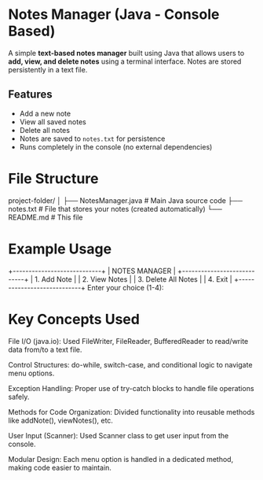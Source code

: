 # Notes Manager (Java - Console Based)

A simple **text-based notes manager** built using Java that allows users to **add, view, and delete notes** using a terminal interface. Notes are stored persistently in a text file.
##  Features

-  Add a new note
-  View all saved notes
-  Delete all notes
-  Notes are saved to `notes.txt` for persistence
-  Runs completely in the console (no external dependencies)
# File Structure

project-folder/
│
├── NotesManager.java       # Main Java source code
├── notes.txt               # File that stores your notes (created automatically)
└── README.md               # This file
#  Example Usage

+----------------------------+
|       NOTES MANAGER       |
+----------------------------+
| 1. Add Note               |
| 2. View Notes             |
| 3. Delete All Notes       |
| 4. Exit                   |
+----------------------------+
Enter your choice (1-4):
# Key Concepts Used
File I/O (java.io):
Used FileWriter, FileReader, BufferedReader to read/write data from/to a text file.

Control Structures:
do-while, switch-case, and conditional logic to navigate menu options.

Exception Handling:
Proper use of try-catch blocks to handle file operations safely.

Methods for Code Organization:
Divided functionality into reusable methods like addNote(), viewNotes(), etc.

User Input (Scanner):
Used Scanner class to get user input from the console.

Modular Design:
Each menu option is handled in a dedicated method, making code easier to maintain.
